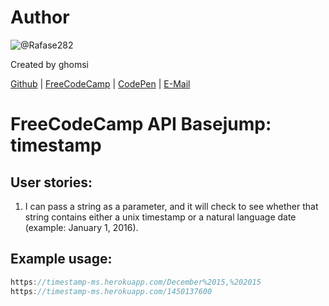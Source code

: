 # Author
![@Rafase282](https://avatars2.githubusercontent.com/u/4965336?v=3&s=460)

Created by ghomsi

[Github](https://github.com/ghomsi) | [FreeCodeCamp](https://www.freecodecamp.com/ghomsi) | [CodePen](http://codepen.io/adrienDev/) | [E-Mail](mailto:kemchepatou@gmail.com)

# FreeCodeCamp API Basejump: timestamp

## User stories:
1.  I can pass a string as a parameter, and it will check to see whether that string contains either a unix timestamp or a natural language date (example: January 1, 2016).

## Example usage:

```js
https://timestamp-ms.herokuapp.com/December%2015,%202015
https://timestamp-ms.herokuapp.com/1450137600
```